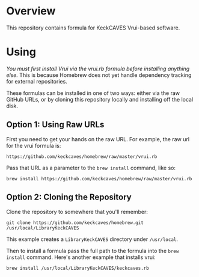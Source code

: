 # Overview

This repository contains formula for KeckCAVES Vrui-based software.

# Using

*You must first install Vrui via the vrui.rb formula before installing anything else.*  This is because Homebrew does not yet handle dependency tracking for external repositories.

These formulas can be installed in one of two ways: either via the raw GitHub URLs, or by cloning this repository locally and installing off the local disk.

## Option 1: Using Raw URLs

First you need to get your hands on the raw URL. For example, the raw url for the vrui formula is:

`https://github.com/keckcaves/homebrew/raw/master/vrui.rb`

Pass that URL as a parameter to the `brew install` command, like so:

`brew install https://github.com/keckcaves/homebrew/raw/master/vrui.rb`

## Option 2: Cloning the Repository

Clone the repository to somewhere that you'll remember:

`git clone https://github.com/keckcaves/homebrew.git /usr/local/LibraryKeckCAVES`

This example creates a `LibraryKeckCAVES` directory under `/usr/local`.

Then to install a formula pass the full path to the formula into the `brew install` command. Here's another example that installs vrui:

`brew install /usr/local/LibraryKeckCAVES/keckcaves.rb`
